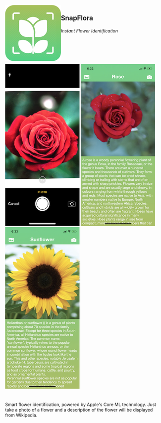  <img align="left" width="180" height="180" src="https://raw.githubusercontent.com/louismenacho/Images/master/Apps/SnapFlora/icon.png"> 

## SnapFlora
###### Instant Flower Identification

<br/><br/><br/>

![](https://github.com/louismenacho/Images/blob/master/Apps/SnapFlora/1.PNG)
![](https://github.com/louismenacho/Images/blob/master/Apps/SnapFlora/2.PNG)
![](https://github.com/louismenacho/Images/blob/master/Apps/SnapFlora/3.PNG)

#

Smart flower identification, powered by Apple's Core ML technology. Just take a photo of a flower and a description of the flower will be displayed from Wikipedia.
